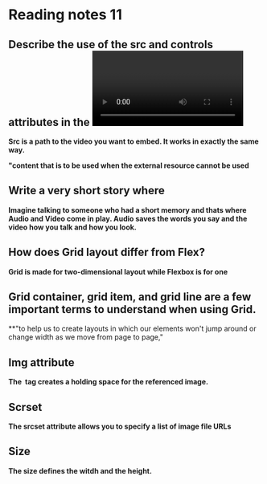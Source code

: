 
# Reading notes 11

## Describe the use of the src and controls attributes in the <video> element.
**Src is a path to the video you want to embed. It works in exactly the same way.**
  
  **"content that is to be used when the external resource cannot be used**
  
  ## Write a very short story where <audio> and <video> are characters
  
  **Imagine talking to someone who had a short memory and thats where Audio and Video come in play. Audio saves the words you say and the video how you talk and how you look.**
  
  ## How does Grid layout differ from Flex?
  
  **Grid is made for two-dimensional layout while Flexbox is for one**

## Grid container, grid item, and grid line are a few important terms to understand when using Grid.
  
 **"to help us to create layouts in which our elements won't jump around or change width as we move from page to page,"
  
  ## Img attribute 
  
  **The <img> tag creates a holding space for the referenced image.**
  
  ## Scrset
  
  **The srcset attribute allows you to specify a list of image file URLs**
  
  ## Size
  
  **The size defines the witdh and the height.**

